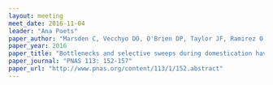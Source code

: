 ```yaml
---
layout: meeting
meet_date: 2016-11-04
leader: "Ana Poets"
paper_author: "Marsden C, Vecchyo DO, O'Brien DP, Taylor JF, Ramirez O et al."
paper_year: 2016
paper_title: "Bottlenecks and selective sweeps during domestication have increased deleterious genetic variation in dogs"
paper_journal: "PNAS 113: 152-157"
paper_url: "http://www.pnas.org/content/113/1/152.abstract"
---
```

